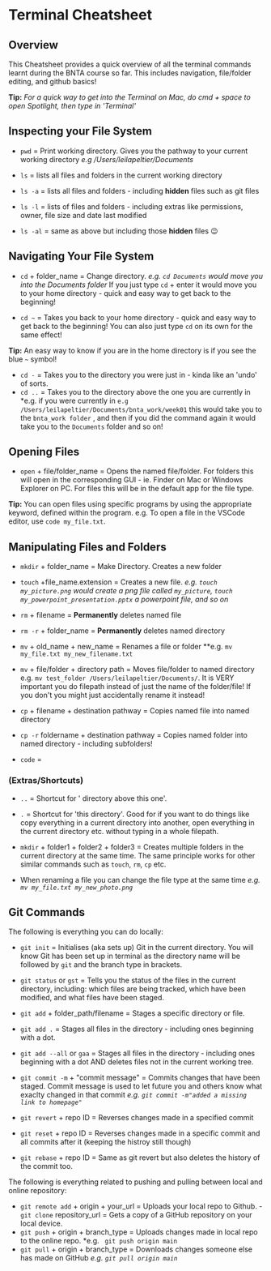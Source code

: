# Terminal Cheatsheet
## Overview
This Cheatsheet provides a quick overview of all the terminal commands learnt during the BNTA course so far. This includes navigation, file/folder editing, and github basics!

**Tip:** *For a quick way to get into the Terminal on Mac, do cmd + space to open Spotlight, then type in 'Terminal'*


## Inspecting your File System

- `pwd`   = Print working directory. Gives you the pathway to your current working directory *e.g /Users/leilapeltier/Documents*

- `ls`    = lists all files and folders in the current working directory
- `ls -a` = lists all files and folders - including **hidden** files such as git files

- `ls -l`  = lists of files and folders - including extras like permissions, owner, file size and date last modified
- `ls -al` = same as above but including those **hidden** files 😉


## Navigating Your File System

- `cd` + folder_name  =  Change directory. *e.g. `cd Documents` would move you into the Documents folder* If you just type `cd` + enter it would move you to your home directory - quick and easy way to get back to the beginning!

- `cd ~` = Takes you back to your home directory - quick and easy way to get back to the beginning! You can also just type `cd` on its own for the same effect!

**Tip:** An easy way to know if you are in the home directory is if you see the blue `~` symbol!

- `cd -`  = Takes you to the directory you were just in - kinda like an 'undo' of sorts.
- `cd ..` = Takes you to the directory above the one you are currently in *e.g. if you were currently in `e.g /Users/leilapeltier/Documents/bnta_work/week01` this would take you to the `bnta_work folder` , and then if you did the command again it would take you to the `Documents` folder and so on!

## Opening Files

- `open` + file/folder_name = Opens the named file/folder. For folders this will open in the corresponding GUI - ie. Finder on Mac or Windows Explorer on PC. For files this will be in the default app for the file type.

**Tip:** You can open files using specific programs by using the appropriate keyword, defined within the program. e.g. To open a file in the VSCode editor, use `code my_file.txt`.

## Manipulating Files and Folders

- `mkdir` + folder_name        = Make Directory. Creates a new folder
- `touch` +file_name.extension = Creates a new file. *e.g. `touch my_picture.png` would create a png file called `my_picture`, `touch my_powerpoint_presentation.pptx` a powerpoint file, and so on*

- `rm` + filename = **Permanently** deletes named file
- `rm -r` + folder_name = **Permanently** deletes named directory


- `mv` + old_name + new_name = Renames a file or folder **e.g. `mv my_file.txt my_new_filename.txt`
- `mv` + file/folder + directory path = Moves file/folder to named directory e.g. `mv test_folder /Users/leilapeltier/Documents/`. It is VERY important you do filepath instead of just the name of the folder/file! If you don't you might just accidentally rename it instead!


- `cp` + filename + destination pathway    = Copies named file into named directory
- `cp -r` foldername + destination pathway = Copies named folder into named directory - including subfolders!
- `code` = 

### (Extras/Shortcuts)

- `..` = Shortcut for ' directory above this one'. 
- `.`  = Shortcut for 'this directory'. Good for if you want to do things like copy everything in a current directory into another, open everything in the current directory etc. without typing in a whole filepath.

- `mkdir` + folder1 + folder2 + folder3 = Creates multiple folders in the current directory at the same time. The same principle works for other similar commands such as `touch`, `rm`, `cp` etc.
- When renaming a file you can change the file type at the same time *e.g. `mv my_file.txt my_new_photo.png`*

## Git Commands

The following is everything you can do locally:

- `git init` = Initialises (aka sets up) Git in the current directory. You will know Git has been set up in terminal as the directory name will be followed by `git` and the branch type in brackets.

- `git status` or `gst` = Tells you the status of the files in the current directory, including: which files are being tracked, which have been modified, and what files have been staged.

- `git add` + folder_path/filename = Stages a specific directory or file.
- `git add .` = Stages all files in the directory - including ones beginning with a dot.
- `git add --all` or `gaa` = Stages all files in the directory - including ones beginning with a dot AND deletes files not in the current working tree.
- `git commit -m` + "commit message" = Commits changes that have been staged. Commit message is used to let future you and others know what exaclty changed in that commit *e.g. `git commit -m"added a missing link to homepage"`*

- `git revert` + repo ID = Reverses changes made in a specified commit
- `git reset` + repo ID = Reverses changes made in a specific commit and all commits after it (keeping the histroy still though)
- `git rebase` + repo ID = Same as git revert but also deletes the history of the commit too.

The following is everything related to pushing and pulling between local and online repository:

- `git remote add` + origin + your_url = Uploads your local repo to Github.
-`git clone` repository_url = Gets a copy of a GitHub repository on your local device.
- `git push` + origin + branch_type = Uploads changes made in local repo to the online repo. *e.g. ` git push origin main`
- `git pull` + origin + branch_type = Downloads changes someone else has made on GitHub *e.g. `git pull origin main`*




